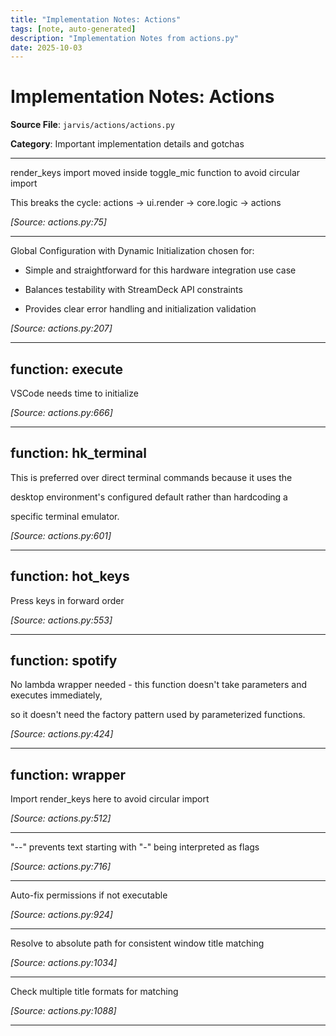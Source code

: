 ```yaml
---
title: "Implementation Notes: Actions"
tags: [note, auto-generated]
description: "Implementation Notes from actions.py"
date: 2025-10-03
---
```


# Implementation Notes: Actions

**Source File**: `jarvis/actions/actions.py`

**Category**: Important implementation details and gotchas

---

<a id="general-1"></a>

render_keys import moved inside toggle_mic function to avoid circular import

This breaks the cycle: actions -> ui.render -> core.logic -> actions

*[Source: actions.py:75]*

---

<a id="general-2"></a>

Global Configuration with Dynamic Initialization chosen for:

- Simple and straightforward for this hardware integration use case

- Balances testability with StreamDeck API constraints

- Provides clear error handling and initialization validation

*[Source: actions.py:207]*

---

## function: execute

<a id="function:-execute-1"></a>

VSCode needs time to initialize

*[Source: actions.py:666]*

---

## function: hk_terminal

<a id="function:-hk_terminal-1"></a>

This is preferred over direct terminal commands because it uses the

desktop environment's configured default rather than hardcoding a

specific terminal emulator.

*[Source: actions.py:601]*

---

## function: hot_keys

<a id="function:-hot_keys-1"></a>

Press keys in forward order

*[Source: actions.py:553]*

---

## function: spotify

<a id="function:-spotify-1"></a>

No lambda wrapper needed - this function doesn't take parameters and executes immediately,

so it doesn't need the factory pattern used by parameterized functions.

*[Source: actions.py:424]*

---

## function: wrapper

<a id="function:-wrapper-1"></a>

Import render_keys here to avoid circular import

*[Source: actions.py:512]*

---

<a id="function:-wrapper-2"></a>

"--" prevents text starting with "-" being interpreted as flags

*[Source: actions.py:716]*

---

<a id="function:-wrapper-3"></a>

Auto-fix permissions if not executable

*[Source: actions.py:924]*

---

<a id="function:-wrapper-4"></a>

Resolve to absolute path for consistent window title matching

*[Source: actions.py:1034]*

---

<a id="function:-wrapper-5"></a>

Check multiple title formats for matching

*[Source: actions.py:1088]*

---
